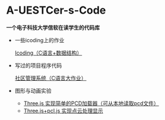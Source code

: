 # A-UESTCer-s-Code

**一个电子科技大学信软在读学生的代码库**

- 一些icoding上的作业
  
  [Icoding（C语言+数据结构）](https://github.com/PLUS-WAVE/A-UESTCer-s-Code/blob/master/icoding/README.md)

- 写过的项目程序代码
  
  [社区管理系统（C语言大作业）](https://github.com/PLUS-WAVE/A-UESTCer-s-Code/blob/master/Community%20management%20system/README.md)

- 图形与动画实验

  - [Three.js 实现简单的PCD加载器（可从本地读取pcd文件）](https://github.com/PLUS-WAVE/A-UESTCer-s-Code/tree/master/%E5%9B%BE%E5%BD%A2%E4%B8%8E%E5%8A%A8%E7%94%BB%E5%AE%9E%E9%AA%8C/%E5%AE%9E%E9%AA%8C1)
  - [Three.js+pcl.js 实现点云处理显示](https://github.com/PLUS-WAVE/A-UESTCer-s-Code/tree/master/%E5%9B%BE%E5%BD%A2%E4%B8%8E%E5%8A%A8%E7%94%BB%E5%AE%9E%E9%AA%8C/%E5%AE%9E%E9%AA%8C2/src)

